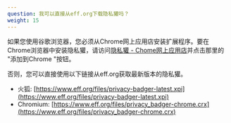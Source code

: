 ```yaml
---
question: 我可以直接从eff.org下载隐私獾吗？
weight: 15
---
```


如果您使用谷歌浏览器，您必须从Chrome网上应用店安装扩展程序。要在Chrome浏览器中安装隐私獾，请访问[隐私獾 - Chome网上应用店](https://chrome.google.com/webstore/detail/privacy-badger/pkehgijcmpdhfbdbbnkijodmdjhbjlgp)并点击那里的 "添加到Chrome "按钮。

否则，您可以直接使用以下链接从eff.org获取最新版本的隐私獾。

- 火狐: [https://www.eff.org/files/privacy-badger-latest.xpi](https://www.eff.org/files/privacy-badger-latest.xpi)
- Chromium: [https://www.eff.org/files/privacy_badger-chrome.crx](https://www.eff.org/files/privacy_badger-chrome.crx)
